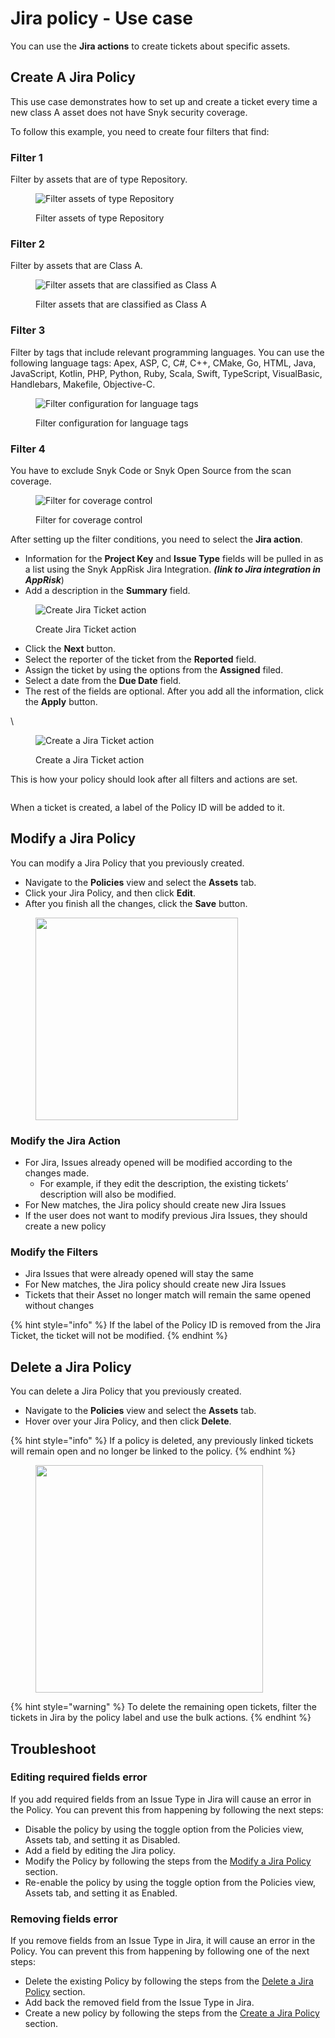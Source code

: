 # Jira policy - Use case

You can use the **Jira actions** to create tickets about specific assets.

## Create A Jira Policy

This use case demonstrates how to set up and create a ticket every time a new class A asset does not have Snyk security coverage.

To follow this example, you need to create four filters that find:

### Filter 1

Filter by assets that are of type Repository.

<figure><img src="https://lh7-us.googleusercontent.com/X8FfYhea96ROTPfbiIQq1YyJHoSllVHZ0eIx_2ZkNJ7uPytMGBArWCJETI7pp5F__Hk7MoomAEcarxKidtsuLnM4J38Ch-qDEc7pC5NNHA3o8noBS3O47i83uc8vPOq3yHW_Nzgb7aw_vIFZaTApXao" alt="Filter assets of type Repository"><figcaption><p>Filter assets of type Repository</p></figcaption></figure>

### Filter 2

Filter by assets that are Class A.

<figure><img src="https://lh7-us.googleusercontent.com/thd74IsJiqDkqXZFGaIk59eNn0iMrpdKRdOPNcNg6-01l10B_YKb6LXOMLX4Tj4_fpmJWQ6Clqq9OURl2zArKFpf62F8vEY_D6KOoobTO6zOfkUgYiCKlgOKRP0bEQj0vz9Aoz95yAc_Ccg4lbC-ftQ" alt="Filter assets that are classified as Class A"><figcaption><p>Filter assets that are classified as Class A</p></figcaption></figure>

### Filter 3

Filter by tags that include relevant programming languages. You can use the following language tags: Apex, ASP, C, C#, C++, CMake, Go, HTML, Java, JavaScript, Kotlin, PHP, Python, Ruby, Scala, Swift, TypeScript, VisualBasic, Handlebars, Makefile, Objective-C.

<figure><img src="https://lh7-us.googleusercontent.com/kLR5gD6IYoqQK5eYPAOTBf3NWFlzzTP5aVrPziJ9pYaZYlZXvFCPy60cTnJ5UursV8LGr6luBP9Ab5sVypKmN1zgW81ZOtNaPbQjwYTCpSNedKhUX_WxJULF6iBl5O-uxnwlmm5BgK7aQgAcAVphBy0" alt="Filter configuration for language tags"><figcaption><p>Filter configuration for language tags</p></figcaption></figure>

### Filter 4

You have to exclude Snyk Code or Snyk Open Source from the scan coverage.

<figure><img src="https://lh7-us.googleusercontent.com/JMmpQw6q8VGy9a9EcNLv4meNZr3BYZ3iPJ8dVU92WCWlpgR9-DSFMRLB_FsSF-72E79Fo5c7nWijcta-UcqBivcDycs3wt0OEsmIfwbgBktBMvn_TFUfiA2sCHaydzb6juE_zmTybzl7t_5a62KFZW8" alt="Filter for coverage control"><figcaption><p>Filter for coverage control</p></figcaption></figure>

After setting up the filter conditions, you need to select the **Jira action**.

* Information for the **Project Key** and **Issue Type** fields will be pulled in as a list using the Snyk AppRisk Jira Integration. _**(link to Jira integration in AppRisk**_)
* Add a description in the **Summary** field.

<figure><img src="https://lh7-us.googleusercontent.com/bDI-bFWUeq6BnW_wBIrfeuXH6a-DsfmU7HaJUmo6Z-C2jO3MkzTEvdazqzPmk8MCb63MN1ksPTPpn3XTmEJC_kemnRzlqmGGpkpi5OcyjAc-UwgYfkpy4n8Guu9BQtM-4e8jTLoB0n6btq2qqR6IdrE" alt="Create Jira Ticket action"><figcaption><p>Create Jira Ticket action</p></figcaption></figure>

* Click the **Next** button.
* Select the reporter of the ticket from the **Reported** field.
* Assign the ticket by using the options from the **Assigned** filed.
* Select a date from the **Due Date** field.
* The rest of the fields are optional. After you add all the information, click the **Apply** button.

\\

<figure><img src="../../../../.gitbook/assets/image (386).png" alt="Create a Jira Ticket action"><figcaption><p>Create a Jira Ticket action</p></figcaption></figure>

This is how your policy should look after all filters and actions are set.

<figure><img src="../../../../.gitbook/assets/Screenshot 2024-04-25 at 13.38.40.png" alt=""><figcaption></figcaption></figure>

When a ticket is created, a label of the Policy ID will be added to it.

## Modify a Jira Policy

You can modify a Jira Policy that you previously created.

* Navigate to the **Policies** view and select the **Assets** tab.
* Click your Jira Policy, and then click **Edit**.
* After you finish all the changes, click the **Save** button.

<div data-full-width="false"><figure><img src="../../../../.gitbook/assets/image (388).png" alt="" width="324"><figcaption></figcaption></figure></div>

### Modify the Jira Action

* For Jira, Issues already opened will be modified according to the changes made.
  * For example, if they edit the description, the existing tickets’ description will also be modified.
* For New matches, the Jira policy should create new Jira Issues
* If the user does not want to modify previous Jira Issues, they should create a new policy

### Modify the Filters

* Jira Issues that were already opened will stay the same
* For New matches, the Jira policy should create new Jira Issues
* Tickets that their Asset no longer match will remain the same opened without changes

{% hint style="info" %}
If the label of the Policy ID is removed from the Jira Ticket, the ticket will not be modified.
{% endhint %}

## Delete a Jira Policy

You can delete a Jira Policy that you previously created.

* Navigate to the **Policies** view and select the **Assets** tab.
* Hover over your Jira Policy, and then click **Delete**.

{% hint style="info" %}
If a policy is deleted, any previously linked tickets will remain open and no longer be linked to the policy.
{% endhint %}

<figure><img src="../../../../.gitbook/assets/image (389).png" alt="" width="364"><figcaption></figcaption></figure>

{% hint style="warning" %}
To delete the remaining open tickets, filter the tickets in Jira by the policy label and use the bulk actions.
{% endhint %}

## Troubleshoot

### Editing required fields error

If you add required fields from an Issue Type in Jira will cause an error in the Policy. You can prevent this from happening by following the next steps:

* Disable the policy by using the toggle option from the Policies view, Assets tab, and setting it as Disabled.
* Add a field by editing the Jira policy.
* Modify the Policy by following the steps from the [Modify a Jira Policy](jira-policy-use-case.md#modify-a-jira-policy) section.
* Re-enable the policy by using the toggle option from the Policies view, Assets tab, and setting it as Enabled.

### Removing fields error

If you remove fields from an Issue Type in Jira, it will cause an error in the Policy. You can prevent this from happening by following one of the next steps:

* Delete the existing Policy by following the steps from the [Delete a Jira Policy](jira-policy-use-case.md#delete-a-jira-policy) section.
* Add back the removed field from the Issue Type in Jira.
* Create a new policy by following the steps from the [Create a Jira Policy](jira-policy-use-case.md#create-a-jira-policy) section.
